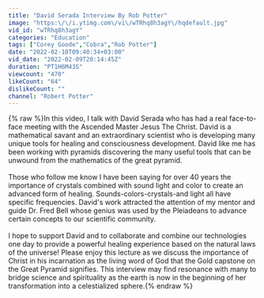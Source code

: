 ```yaml
---
title: "David Serada Interview By Rob Potter"
image: "https:\/\/i.ytimg.com\/vi\/wTRhq8h3agY\/hqdefault.jpg"
vid_id: "wTRhq8h3agY"
categories: "Education"
tags: ["Corey Goode","Cobra","Rob Potter"]
date: "2022-02-10T09:40:34+03:00"
vid_date: "2022-02-09T20:14:45Z"
duration: "PT1H6M43S"
viewcount: "470"
likeCount: "64"
dislikeCount: ""
channel: "Robert Potter"
---
```

{% raw %}In this video, I talk with David Serada who has had a real face-to-face meeting with the Ascended Master Jesus The Christ. David is a mathematical savant and an extraordinary scientist who is developing many unique tools for healing and consciousness development. David like me has been working with pyramids discovering the many useful tools that can be unwound from the mathematics of the great pyramid.<br /><br />Those who follow me know I have been saying for over 40 years the importance of crystals combined with sound light and color to create an advanced form of healing. Sounds-colors-crystals-and light all have specific frequencies. David's work attracted the attention of my mentor and guide Dr. Fred Bell whose genius was used by the Pleiadeans to advance certain concepts to our scientific community. <br /><br />I hope to support David and to collaborate and combine our technologies one day to provide a powerful healing experience based on the natural laws of the universe! Please enjoy this lecture as we discuss the importance of Christ in his incarnation as the living word of God that the Gold capstone on the Great Pyramid signifies. This interview may find resonance with many to bridge science and spirituality as the earth is now in the beginning of her transformation into a celestialized sphere.{% endraw %}
